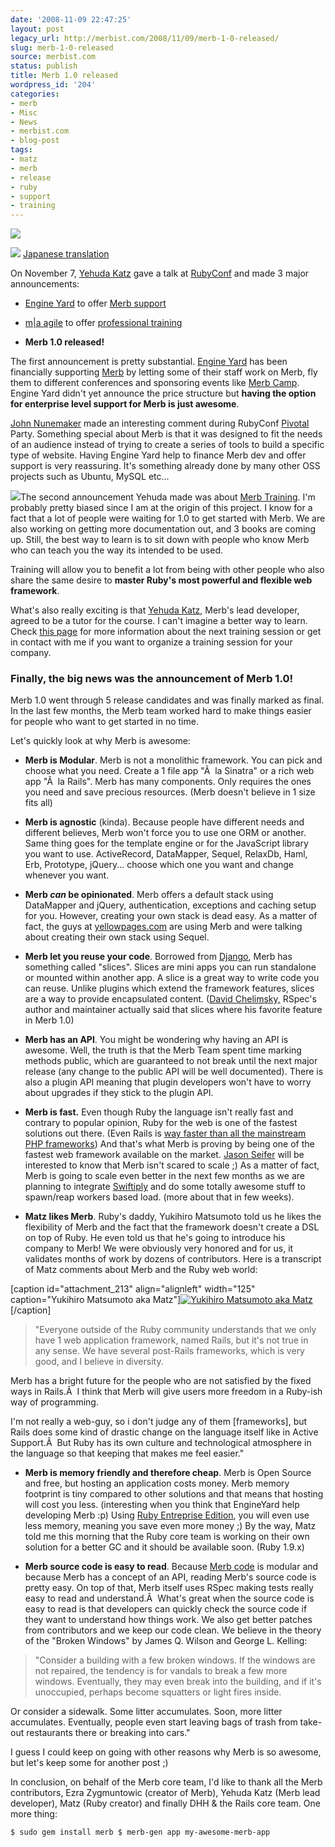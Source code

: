 ```yaml
---
date: '2008-11-09 22:47:25'
layout: post
legacy_url: http://merbist.com/2008/11/09/merb-1-0-released/
slug: merb-1-0-released
source: merbist.com
status: publish
title: Merb 1.0 released
wordpress_id: '204'
categories:
- merb
- Misc
- News
- merbist.com
- blog-post
tags:
- matz
- merb
- release
- ruby
- support
- training
---
```


[![](http://farm1.static.flickr.com/47/120000855_c7d39781f7_m.jpg)](http://flickr.com/photos/absolutely_loverly/120000855/)


[![](http://merbist.com/wp-content/uploads/2008/11/nihon-japan-48.png)](http://d.hatena.ne.jp/kwatch/20081112/1226448192)
[Japanese translation](http://d.hatena.ne.jp/kwatch/20081112/1226448192)


  


On November 7, [Yehuda Katz](http://yehudakatz.com/) gave a talk at [RubyConf](http://rubyconf.org) and made 3 major announcements:

- [Engine Yard](http://engineyard.com) to offer [Merb support](http://engineyard.com/merbsupport)

- [m|a agile](http://ma-agile.com/) to offer [professional training](http://ma-agile.com/training/)

- **Merb 1.0 released!**

The first announcement is pretty substantial. [Engine Yard](http://engineyard.com) has been financially supporting [Merb](http://merbivore.com) by letting some of their staff work on Merb, fly them to different conferences and sponsoring events like [Merb Camp](http://merbcamp.com). Engine Yard didn't yet announce the price structure but **having the option for enterprise level support for Merb is just awesome**.

[John Nunemaker](http://railstips.org) made an interesting comment during RubyConf [Pivotal](http://pivotallabs.com/) Party. Something special about Merb is that it was designed to fit the needs of an audience instead of trying to create a series of tools to build a specific type of website. Having Engine Yard help to finance Merb dev and offer support is very reassuring. It's something already done by many other OSS projects such as Ubuntu, MySQL etc...

[![](http://merbist.com/wp-content/uploads/2008/11/merb-training-small-238x300.gif)](http://ma-agile.com/training)The second announcement Yehuda made was about [Merb Training](http://ma-agile.com/training/). I'm probably pretty biased since I am at the origin of this project. I know for a fact that a lot of people were waiting for 1.0 to get started with Merb. We are also working on getting more documentation out, and 3 books are coming up. Still, the best way to learn is to sit down with people who know Merb who can teach you the way its intended to be used.

Training will allow you to benefit a lot from being with other people who also share the same desire to **master Ruby's most powerful and flexible web framework**.

What's also really exciting is that [Yehuda Katz](http://yehudakatz.com), Merb's lead developer, agreed to be a tutor for the course. I can't imagine a better way to learn. Check [this page](http://ma-agile.com/training/) for more information about the next training session or get in contact with me if you want to organize a training session for your company.


### Finally, the **big news was the announcement of Merb 1.0**!


Merb 1.0 went through 5 release candidates and was finally marked as final. In the last few months, the Merb team worked hard to make things easier for people who want to get started in no time.

Let's quickly look at why Merb is awesome:



	
  * **Merb is Modular**. Merb is not a monolithic framework. You can pick and choose what you need. Create a 1 file app "Ã  la Sinatra" or a rich web app "Ã  la Rails". Merb has many components. Only requires the ones you need and save precious resources. (Merb doesn't believe in 1 size fits all)

	
  * **Merb is agnostic** (kinda). Because people have different needs and different believes, Merb won't force you to use one ORM or another. Same thing goes for the template engine or for the JavaScript library you want to use. ActiveRecord, DataMapper, Sequel, RelaxDb, Haml, Erb, Prototype, jQuery... choose which one you want and change whenever you want.

	
  * **Merb _can_ be opinionated**. Merb offers a default stack using DataMapper and jQuery, authentication, exceptions and caching setup for you. However, creating your own stack is dead easy. As a matter of fact, the guys at [yellowpages.com](http://yellowpages.com) are using Merb and were talking about creating their own stack using Sequel.

	
  * **Merb let you reuse your code**. Borrowed from [Django](http://www.djangoproject.com/), Merb has something called "slices". Slices are mini apps you can run standalone or mounted within another app. A slice is a great way to write code you can reuse. Unlike plugins which extend the framework features, slices are a way to provide encapsulated content. ([David Chelimsky,](http://blog.davidchelimsky.net/) RSpec's author and maintainer actually said that slices where his favorite feature in Merb 1.0)

	
  * **Merb has an API**. You might be wondering why having an API is awesome. Well, the truth is that the Merb Team spent time marking methods public, which are guaranteed to not break until the next major release (any change to the public API will be well documented). There is also a plugin API meaning that plugin developers won't have to worry about upgrades if they stick to the plugin API.

	
  * **Merb is fast.** Even though Ruby the language isn't really fast and contrary to popular opinion, Ruby for the web is one of the fastest solutions out there. (Even Rails is [way faster than all the mainstream PHP frameworks](http://www.slideshare.net/wycats/merb-camp-keynote-presentation)) And that's what Merb is proving by being one of the fastest web framework available on the market. [Jason Seifer](http://railsenvy.com/) will be interested to know that Merb isn't scared to scale ;) As a matter of fact, Merb is going to scale even better in the next few months as we are planning to integrate [Swiftiply](http://swiftiply.swiftcore.org/index.html) and do some totally awesome stuff to spawn/reap workers based load. (more about that in few weeks).

	
  * **Matz likes Merb**. Ruby's daddy, Yukihiro Matsumoto told us he likes the flexibility of Merb and the fact that the framework doesn't create a DSL on top of Ruby. He even told us that he's going to introduce his company to Merb! We were obviously very honored and for us, it validates months of work by dozens of contributors. Here is a transcript of Matz comments about Merb and the Ruby web world:

[caption id="attachment_213" align="alignleft" width="125" caption="Yukihiro Matsumoto aka Matz"][![Yukihiro Matsumoto aka Matz](http://merbist.com/wp-content/uploads/2008/11/yukihiro_matsumoto_125px.jpg)](http://ruby-lang.org)[/caption]


> "Everyone outside of the Ruby community understands that we only have 1 web application framework, named Rails, but it's not true in any sense. We have several post-Rails frameworks, which is very good, and I believe in diversity.

Merb has a bright future for the people who are not satisfied by the fixed ways in Rails.Â  I think that Merb will give users more freedom in a Ruby-ish way of programming.

I'm not really a web-guy, so i don't judge any of them [frameworks], but Rails does some kind of drastic change on the language itself like in Active Support.Â  But Ruby has its own culture and technological atmosphere in the language so that keeping that makes me feel easier."




	
  * **Merb is memory friendly and therefore cheap**. Merb is Open Source and free, but hosting an application costs money. Merb memory footprint is tiny compared to other solutions and that means that hosting will cost you less. (interesting when you think that EngineYard help developing Merb :p) Using [Ruby Entreprise Edition](http://www.rubyenterpriseedition.com/), you will even use less memory, meaning you save even more money ;) By the way, Matz told me this morning that the Ruby core team is working on their own solution for a better GC and it should be available soon. (Ruby 1.9.x)

	
  * **Merb source code is easy to read**. Because [Merb code](http://github.com/wycats/merb/tree/master) is modular and because Merb has a concept of an API, reading Merb's source code is pretty easy. On top of that, Merb itself uses RSpec making tests really easy to read and understand.Â  What's great when the source code is easy to read is that developers can quickly check the source code if they want to understand how things work. We also get better patches from contributors and we keep our code clean. We believe in the theory of the "Broken Windows" by James Q. Wilson and George L. Kelling:


> "Consider a building with a few broken windows. If the windows are not repaired, the tendency is for vandals to break a few more windows. Eventually, they may even break into the building, and if it's unoccupied, perhaps become squatters or light fires inside.

Or consider a sidewalk. Some litter accumulates. Soon, more litter accumulates. Eventually, people even start leaving bags of trash from take-out restaurants there or breaking into cars."





I guess I could keep on going with other reasons why Merb is so awesome, but let's keep some for another post ;)

In conclusion, on behalf of the Merb core team, I'd like to thank all the Merb contributors, Ezra Zygmuntowic (creator of Merb), Yehuda Katz (Merb lead developer), Matz (Ruby creator) and finally DHH & the Rails core team. One more thing:

`
$ sudo gem install merb
$ merb-gen app my-awesome-merb-app
`
